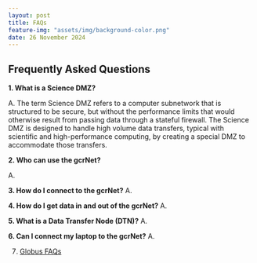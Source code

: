 ```yaml
---
layout: post
title: FAQs
feature-img: "assets/img/background-color.png"
date: 26 November 2024
---
```



## Frequently Asked Questions

**1. What is a Science DMZ?**

A. The term Science DMZ refers to a computer subnetwork that is structured to be secure, but without the performance limits that would otherwise result from passing data through a stateful firewall. The Science DMZ is designed to handle high volume data transfers, typical with scientific and high-performance computing, by creating a special DMZ to accommodate those transfers.

**2. Who can use the gcrNet?**

A.

**3. How do I connect to the gcrNet?**
A.

**4. How do I get data in and out of the gcrNet?**
A.

**5. What is a Data Transfer Node (DTN)?**
A.

**6. Can I connect my laptop to the gcrNet?**
A.

7. [Globus FAQs](https://docs.globus.org/faq/transfer-sharing/)    

